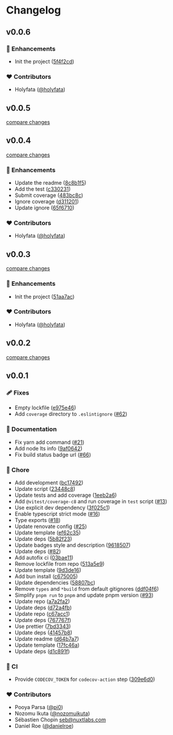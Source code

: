 # Changelog

## v0.0.6

### 🚀 Enhancements

- Init the project ([5f4f2cd](https://github.com/holyfata-circles/cls/commit/5f4f2cd))

### ❤️ Contributors

- Holyfata ([@holyfata](https://github.com/holyfata))

## v0.0.5

[compare changes](https://github.com/holyfata-circles/template/compare/v0.0.4...v0.0.5)

## v0.0.4

[compare changes](https://github.com/holyfata-circles/template/compare/v0.0.3...v0.0.4)

### 🚀 Enhancements

- Update the readme ([8c8b1f5](https://github.com/holyfata-circles/template/commit/8c8b1f5))
- Add the test ([c330231](https://github.com/holyfata-circles/template/commit/c330231))
- Submit coverage ([483bc8c](https://github.com/holyfata-circles/template/commit/483bc8c))
- Ignore coverage ([d311201](https://github.com/holyfata-circles/template/commit/d311201))
- Update ignore ([65f6710](https://github.com/holyfata-circles/template/commit/65f6710))

### ❤️ Contributors

- Holyfata ([@holyfata](https://github.com/holyfata))

## v0.0.3

[compare changes](https://github.com/holyfata-circles/template/compare/v0.0.2...v0.0.3)

### 🚀 Enhancements

- Init the project ([51aa7ac](https://github.com/holyfata-circles/template/commit/51aa7ac))

### ❤️ Contributors

- Holyfata ([@holyfata](https://github.com/holyfata))

## v0.0.2

[compare changes](https://github.com/holyfata-circles/template/compare/v0.0.1...v0.0.2)

## v0.0.1

### 🩹 Fixes

- Empty lockfile ([e975e46](https://github.com/unjs/packageName/commit/e975e46))
- Add `coverage` directory to `.eslintignore` ([#62](https://github.com/unjs/packageName/pull/62))

### 📖 Documentation

- Fix yarn add command ([#21](https://github.com/unjs/packageName/pull/21))
- Add node lts info ([9af0642](https://github.com/unjs/packageName/commit/9af0642))
- Fix build status badge url ([#66](https://github.com/unjs/packageName/pull/66))

### 🏡 Chore

- Add development ([bc17492](https://github.com/unjs/packageName/commit/bc17492))
- Update script ([23448c8](https://github.com/unjs/packageName/commit/23448c8))
- Update tests and add coverage ([1eeb2a6](https://github.com/unjs/packageName/commit/1eeb2a6))
- Add `@vitest/coverage-c8` and run coverage in `test` script ([#13](https://github.com/unjs/packageName/pull/13))
- Use explicit dev dependency ([3f025c1](https://github.com/unjs/packageName/commit/3f025c1))
- Enable typescript strict mode ([#16](https://github.com/unjs/packageName/pull/16))
- Type exports ([#18](https://github.com/unjs/packageName/pull/18))
- Update renovate config ([#25](https://github.com/unjs/packageName/pull/25))
- Update template ([ef62c35](https://github.com/unjs/packageName/commit/ef62c35))
- Update deps ([5b82f23](https://github.com/unjs/packageName/commit/5b82f23))
- Update badges style and description ([9618507](https://github.com/unjs/packageName/commit/9618507))
- Update deps ([#82](https://github.com/unjs/packageName/pull/82))
- Add autofix ci ([03bae11](https://github.com/unjs/packageName/commit/03bae11))
- Remove lockfile from repo ([513a5e9](https://github.com/unjs/packageName/commit/513a5e9))
- Update template ([9d3de16](https://github.com/unjs/packageName/commit/9d3de16))
- Add bun install ([c675005](https://github.com/unjs/packageName/commit/c675005))
- Update dependencies ([58807bc](https://github.com/unjs/packageName/commit/58807bc))
- Remove `types` and `*build` from default gitignores ([ddf04f6](https://github.com/unjs/packageName/commit/ddf04f6))
- Simplify `pnpm run` to `pnpm` and update pnpm version ([#93](https://github.com/unjs/packageName/pull/93))
- Update repo ([a7a2fa2](https://github.com/unjs/packageName/commit/a7a2fa2))
- Update deps ([d72a4fb](https://github.com/unjs/packageName/commit/d72a4fb))
- Update repo ([c67acc1](https://github.com/unjs/packageName/commit/c67acc1))
- Update deps ([767767f](https://github.com/unjs/packageName/commit/767767f))
- Use prettier ([7bd3343](https://github.com/unjs/packageName/commit/7bd3343))
- Update deps ([41457b8](https://github.com/unjs/packageName/commit/41457b8))
- Update readme ([d64b7a7](https://github.com/unjs/packageName/commit/d64b7a7))
- Update template ([17fc46a](https://github.com/unjs/packageName/commit/17fc46a))
- Update deps ([d1c891f](https://github.com/unjs/packageName/commit/d1c891f))

### 🤖 CI

- Provide `CODECOV_TOKEN` for `codecov-action` step ([309e6d0](https://github.com/unjs/packageName/commit/309e6d0))

### ❤️ Contributors

- Pooya Parsa ([@pi0](https://github.com/pi0))
- Nozomu Ikuta ([@nozomuikuta](https://github.com/nozomuikuta))
- Sébastien Chopin <seb@nuxtlabs.com>
- Daniel Roe ([@danielroe](https://github.com/danielroe))
